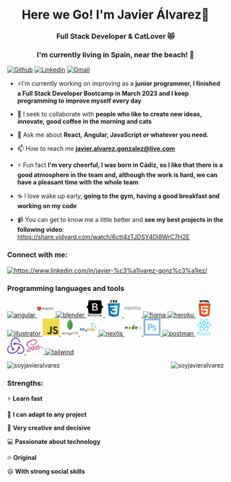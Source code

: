<h1 align="center">Here we Go! I'm Javier Álvarez🤙</h1>
<h3 align="center">Full Stack Developer & CatLover 😻</h3>
<h3 align="center">I'm currently living in Spain, near the beach! 🌊</h3>

[![Github](https://img.shields.io/badge/-Github-000?style=flat&logo=Github&logoColor=white)](https://github.com/Soyjavieralvarez)
[![Linkedin](https://img.shields.io/badge/-LinkedIn-blue?style=flat&logo=Linkedin&logoColor=white)](https://www.linkedin.com/in/javier-%C3%A1lvarez-gonz%C3%A1lez/)
[![Gmail](https://img.shields.io/badge/-Gmail-c14438?style=flat&logo=Gmail&logoColor=white)](mailto:javier.alvarez.gonzalez.com)

- ⚡I'm currently working on improving as a **junior programmer, I finished a Full Stack Developer Bootcamp in March 2023 and I keep programming to improve myself every day**

- 👯 I seek to collaborate with **people who like to create new ideas, innovate, good coffee in the morning and cats**

- 💬 Ask me about **React, Angular, JavaScript or whatever you need.**

- 📫 How to reach me **javier.alvarez.gonzalez@live.com**

- ⚡ Fun fact **I'm very cheerful, I was born in Cádiz, so I like that there is a good atmosphere in the team and, although the work is hard, we can have a pleasant time with the whole team**

- ☕ I love wake up early, **going to the gym, having a good breakfast and working on my code**

- 📹 You can get to know me a little better and **see my best projects in the following video**: https://share.vidyard.com/watch/6ctt4zTJDSY4Di8WrC7H2E

<h3 align="left">Connect with me:</h3>
<p align="left">
<a href="https://linkedin.com/in/https://www.linkedin.com/in/javier-%c3%a1lvarez-gonz%c3%a1lez/" target="blank"><img align="center" src="https://raw.githubusercontent.com/rahuldkjain/github-profile-readme-generator/master/src/images/icons/Social/linked-in-alt.svg" alt="https://www.linkedin.com/in/javier-%c3%a1lvarez-gonz%c3%a1lez/" height="30" width="40" /></a>
</p>

<h3 align="left">Programming languages and tools</h3>
<p align="left"> <a href="https://angular.io" target="_blank" rel="noreferrer"> <img src="https://angular.io/assets/images/logos/angular/angular.svg" alt="angular" width="40" height="40"/> </a> <a href="https://angular.io" target="_blank" rel="noreferrer"> <img src="https://raw.githubusercontent.com/devicons/devicon/master/icons/angularjs/angularjs-original-wordmark.svg" alt="angularjs" width="40" height="40"/> </a> <a href="https://www.blender.org/" target="_blank" rel="noreferrer"> <img src="https://download.blender.org/branding/community/blender_community_badge_white.svg" alt="blender" width="40" height="40"/> </a> <a href="https://getbootstrap.com" target="_blank" rel="noreferrer"> <img src="https://raw.githubusercontent.com/devicons/devicon/master/icons/bootstrap/bootstrap-plain-wordmark.svg" alt="bootstrap" width="40" height="40"/> </a> <a href="https://www.w3schools.com/css/" target="_blank" rel="noreferrer"> <img src="https://raw.githubusercontent.com/devicons/devicon/master/icons/css3/css3-original-wordmark.svg" alt="css3" width="40" height="40"/> </a> <a href="https://expressjs.com" target="_blank" rel="noreferrer"> <img src="https://raw.githubusercontent.com/devicons/devicon/master/icons/express/express-original-wordmark.svg" alt="express" width="40" height="40"/> </a> <a href="https://www.figma.com/" target="_blank" rel="noreferrer"> <img src="https://www.vectorlogo.zone/logos/figma/figma-icon.svg" alt="figma" width="40" height="40"/> </a> <a href="https://heroku.com" target="_blank" rel="noreferrer"> <img src="https://www.vectorlogo.zone/logos/heroku/heroku-icon.svg" alt="heroku" width="40" height="40"/> </a> <a href="https://www.w3.org/html/" target="_blank" rel="noreferrer"> <img src="https://raw.githubusercontent.com/devicons/devicon/master/icons/html5/html5-original-wordmark.svg" alt="html5" width="40" height="40"/> </a> <a href="https://www.adobe.com/in/products/illustrator.html" target="_blank" rel="noreferrer"> <img src="https://www.vectorlogo.zone/logos/adobe_illustrator/adobe_illustrator-icon.svg" alt="illustrator" width="40" height="40"/> </a> <a href="https://developer.mozilla.org/en-US/docs/Web/JavaScript" target="_blank" rel="noreferrer"> <img src="https://raw.githubusercontent.com/devicons/devicon/master/icons/javascript/javascript-original.svg" alt="javascript" width="40" height="40"/> </a> <a href="https://www.mongodb.com/" target="_blank" rel="noreferrer"> <img src="https://raw.githubusercontent.com/devicons/devicon/master/icons/mongodb/mongodb-original-wordmark.svg" alt="mongodb" width="40" height="40"/> </a> <a href="https://www.mysql.com/" target="_blank" rel="noreferrer"> <img src="https://raw.githubusercontent.com/devicons/devicon/master/icons/mysql/mysql-original-wordmark.svg" alt="mysql" width="40" height="40"/> </a> <a href="https://nextjs.org/" target="_blank" rel="noreferrer"> <img src="https://cdn.worldvectorlogo.com/logos/nextjs-2.svg" alt="nextjs" width="40" height="40"/> </a> <a href="https://nodejs.org" target="_blank" rel="noreferrer"> <img src="https://raw.githubusercontent.com/devicons/devicon/master/icons/nodejs/nodejs-original-wordmark.svg" alt="nodejs" width="40" height="40"/> </a> <a href="https://www.photoshop.com/en" target="_blank" rel="noreferrer"> <img src="https://raw.githubusercontent.com/devicons/devicon/master/icons/photoshop/photoshop-line.svg" alt="photoshop" width="40" height="40"/> </a> <a href="https://postman.com" target="_blank" rel="noreferrer"> <img src="https://www.vectorlogo.zone/logos/getpostman/getpostman-icon.svg" alt="postman" width="40" height="40"/> </a> <a href="https://reactjs.org/" target="_blank" rel="noreferrer"> <img src="https://raw.githubusercontent.com/devicons/devicon/master/icons/react/react-original-wordmark.svg" alt="react" width="40" height="40"/> </a> <a href="https://redux.js.org" target="_blank" rel="noreferrer"> <img src="https://raw.githubusercontent.com/devicons/devicon/master/icons/redux/redux-original.svg" alt="redux" width="40" height="40"/> </a> <a href="https://sass-lang.com" target="_blank" rel="noreferrer"> <img src="https://raw.githubusercontent.com/devicons/devicon/master/icons/sass/sass-original.svg" alt="sass" width="40" height="40"/> </a> <a href="https://tailwindcss.com/" target="_blank" rel="noreferrer"> <img src="https://www.vectorlogo.zone/logos/tailwindcss/tailwindcss-icon.svg" alt="tailwind" width="40" height="40"/> </a> <a href="https://www.typescriptlang.org/" target="_blank" rel="noreferrer"> </a> </p>

<p><img align="left" src="https://github-readme-stats.vercel.app/api/top-langs?username=soyjavieralvarez&show_icons=true&locale=en&layout=compact" alt="soyjavieralvarez" /></p>

<p>&nbsp;<img align="right" src="https://github-readme-stats.vercel.app/api?username=soyjavieralvarez&show_icons=true&locale=en" alt="soyjavieralvarez" /></p>

<h3 align="left">Strengths:</h3>

</a>
    <p width="30%" align="right">
        <p>⚡ <strong>Learn fast</strong></p>
        <p>🚀 <strong>I can adapt to any project</strong></p>
        <p>🧠 <strong>Very creative and decisive</strong></p>
        <p>💻 <strong>Passionate about technology</strong></p>
        <p>🔥 <strong>Original</strong></p>
        <p>😃 <strong>With strong social skills</strong></p>
    </p>
</p>
